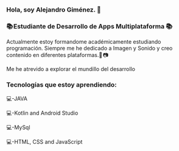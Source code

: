 ### Hola, soy Alejandro Giménez. 👋

### 📚 Estudiante de Desarrollo de Apps Multiplataforma 📚 

Actualmente estoy formandome académicamente estudiando programación. Siempre me he dedicado a Imagen y Sonido y creo contenido en diferentes plataformas.🫣 📷

Me he atrevido a explorar el mundillo del desarrollo

### Tecnologías que estoy aprendiendo:
💻-JAVA

💻-Kotlin and Android Studio

💻-MySql

💻-HTML, CSS and JavaScript

<!--
**alexgmzdev/alexgmzdev** is a ✨ _special_ ✨ repository because its `README.md` (this file) appears on your GitHub profile.

Here are some ideas to get you started:

- 🔭 I’m currently working on ...
- 🌱 I’m currently learning ...
- 👯 I’m looking to collaborate on ...
- 🤔 I’m looking for help with ...
- 💬 Ask me about ...
- 📫 How to reach me: ...
- 😄 Pronouns: ...
- ⚡ Fun fact: ...
-->
